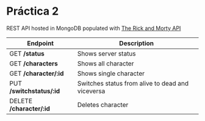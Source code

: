 # Práctica 2

REST API hosted in MongoDB populated with [The Rick and Morty API](https://rickandmortyapi.com/api/)

Endpoint | Description
--- | ---
GET **/status** | Shows server status
GET **/characters** | Shows all character
GET **/character/:id** | Shows single character
PUT **/switchstatus/:id** | Switches status from alive to dead and viceversa
DELETE **/character/:id** | Deletes character